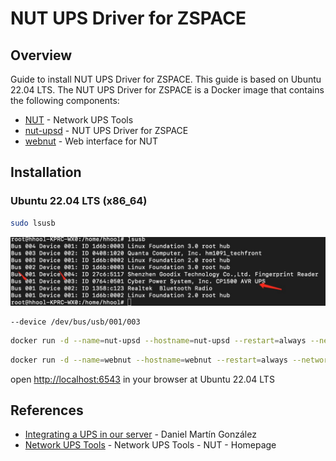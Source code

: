 # NUT UPS Driver for ZSPACE

## Overview

Guide to install NUT UPS Driver for ZSPACE. This guide is based on Ubuntu 22.04 LTS. The NUT UPS Driver for ZSPACE is a Docker image that contains the following components:

- [NUT](https://networkupstools.org/) - Network UPS Tools
- [nut-upsd](https://github.com/upshift-docker/nut-upsd) - NUT UPS Driver for ZSPACE
- [webnut](https://hub.docker.com/r/teknologist/webnut/dockerfile) - Web interface for NUT

## Installation

### Ubuntu 22.04 LTS (x86_64)

```bash
sudo lsusb
```

![ups-lsusb.img](ups-lsusb.jpg)

```text
--device /dev/bus/usb/001/003
```

```bash
docker run -d --name=nut-upsd --hostname=nut-upsd --restart=always --network=host --device /dev/bus/usb/001/003 -e UPS_NAME="zspace_ups" -e UPS_DESC="Server - zspace ups U2600" -e UPS_DRIVER="usbhid-ups" -e UPS_PORT="auto" -e API_USER="upsmon" -e API_PASSWORD="123456789ABCDEFGH" -e ADMIN_PASSWORD="123456789ABCDEFGH" -e SHUTDOWN_CMD="echo 'Home has no current. Proceeding to shut down...'" upshift/nut-upsd
```

```bash
docker run -d --name=webnut --hostname=webnut --restart=always --network=host -e UPS_HOST="127.0.0.1" -e UPS_PORT="3493" -e UPS_USER="upsmon" -e UPS_PASSWORD="123456789ABCDEFGH" teknologist/webnut:latest
```

open [http://localhost:6543](http://localhost:6543) in your browser at Ubuntu 22.04 LTS

## References

- [Integrating a UPS in our server](https://www.danielmartingonzalez.com/en/integrating-ups-server/) - Daniel Martín González
- [Network UPS Tools](https://networkupstools.org/) - Network UPS Tools - NUT - Homepage